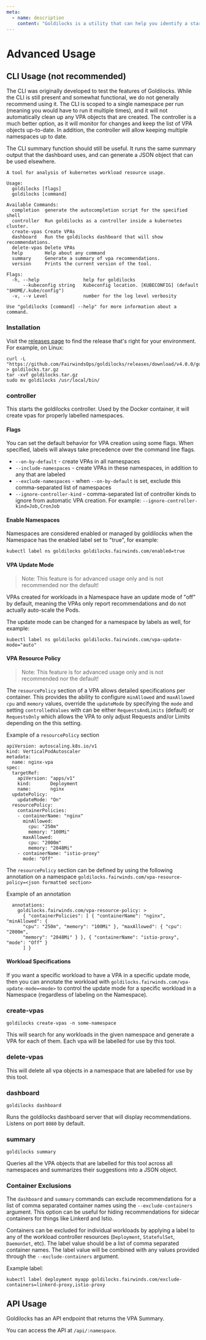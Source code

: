 ```yaml
---
meta:
  - name: description
    content: "Goldilocks is a utility that can help you identify a starting point for resource requests and limits. Here are some advanced usages."
---
```

# Advanced Usage

## CLI Usage (not recommended)

The CLI was originally developed to test the features of Goldilocks. While the CLI is still present and somewhat functional, we do not generally recommend using it. The CLI is scoped to a single namespace per run (meaning you would have to run it multiple times), and it will not automatically clean up any VPA objects that are created. The controller is a much better option, as it will monitor for changes and keep the list of VPA objects up-to-date. In addition, the controller will allow keeping multiple namespaces up to date.

The CLI summary function should still be useful. It runs the same summary output that the dashboard uses, and can generate a JSON object that can be used elsewhere.

```
A tool for analysis of kubernetes workload resource usage.

Usage:
  goldilocks [flags]
  goldilocks [command]

Available Commands:
  completion  generate the autocompletion script for the specified shell
  controller  Run goldilocks as a controller inside a kubernetes cluster.
  create-vpas Create VPAs
  dashboard   Run the goldilocks dashboard that will show recommendations.
  delete-vpas Delete VPAs
  help        Help about any command
  summary     Generate a summary of vpa recommendations.
  version     Prints the current version of the tool.

Flags:
  -h, --help                help for goldilocks
      --kubeconfig string   Kubeconfig location. [KUBECONFIG] (default "$HOME/.kube/config")
  -v, --v Level             number for the log level verbosity

Use "goldilocks [command] --help" for more information about a command.
```

### Installation

Visit the [releases page](https://github.com/FairwindsOps/goldilocks/releases) to find the release
that's right for your environment. For example, on Linux:
```
curl -L "https://github.com/FairwindsOps/goldilocks/releases/download/v4.0.0/goldilocks_4.0.0_linux_amd64.tar.gz" > goldilocks.tar.gz
tar -xvf goldilocks.tar.gz
sudo mv goldilocks /usr/local/bin/
```

### controller

This starts the goldilocks controller. Used by the Docker container, it will create vpas for properly labelled namespaces.

#### Flags
You can set the default behavior for VPA creation using some flags. When specified, labels will always take precedence over the command line flags.

* `--on-by-default` - create VPAs in all namespaces
* `--include-namespaces` - create VPAs in these namespaces, in addition to any that are labeled
* `--exclude-namespaces` - when `--on-by-default` is set, exclude this comma-separated list of namespaces
* `--ignore-controller-kind` - comma-separated list of controller kinds to ignore from automatic VPA creation. For example: `--ignore-controller-kind=Job,CronJob`

#### Enable Namespaces

Namespaces are considered enabled or managed by goldilocks when the Namespace
has the enabled label set to "true", for example:

```
kubectl label ns goldilocks goldilocks.fairwinds.com/enabled=true
```

#### VPA Update Mode

> Note: This feature is for advanced usage only and is not recommended nor the default!

VPAs created for workloads in a Namespace have an update mode of "off" by
default, meaning the VPAs only report recommendations and do not actually
auto-scale the Pods.

The update mode can be changed for a namespace by labels as well, for example:

```
kubectl label ns goldilocks goldilocks.fairwinds.com/vpa-update-mode="auto"
```

#### VPA Resource Policy

> Note: This feature is for advanced usage only and is not recommended nor the default!

The `resourcePolicy` section of a VPA allows detailed specifications per container.  This provides the ability to configure `minAllowed` and `maxAllowed` `cpu` and `memory` values, override the `updateMode` by specifying the `mode` and setting `controlledValues` with can be either `RequestsAndLimits` (default) or `RequestsOnly` which allows the VPA to only adjust Requests and/or Limits depending on the this setting.

Example of a `resourcePolicy` section

```
apiVersion: autoscaling.k8s.io/v1
kind: VerticalPodAutoscaler
metadata:
  name: nginx-vpa
spec:
  targetRef:
    apiVersion: "apps/v1"
    kind:       Deployment
    name:       nginx
  updatePolicy:
    updateMode: "On"
  resourcePolicy:
    containerPolicies:
    - containerName: "nginx"
      minAllowed:
        cpu: "250m"
        memory: "100Mi"
      maxAllowed:
        cpu: "2000m"
        memory: "2048Mi"
    - containerName: "istio-proxy"
      mode: "Off"
```

The `resourcePolicy` section can be defined by using the following annotation on a namespace `goldilocks.fairwinds.com/vpa-resource-policy=<json formatted section>`

Example of an annotation

```
  annotations:
    goldilocks.fairwinds.com/vpa-resource-policy: >
      { "containerPolicies": [ { "containerName": "nginx", "minAllowed": {
      "cpu": "250m", "memory": "100Mi" }, "maxAllowed": { "cpu": "2000m",
      "memory": "2048Mi" } }, { "containerName": "istio-proxy", "mode": "Off" }
      ] }
```

#### Workload Specifications

If you want a specific workload to have a VPA in a specific update mode,
then you can annotate the workload with `goldilocks.fairwinds.com/vpa-update-mode=<mode>`
to control the update mode for a specific workload in a Namespace (regardless of labeling on the Namespace).

### create-vpas

`goldilocks create-vpas -n some-namespace`

This will search for any workloads in the given namespace and generate a VPA for each of them.  Each vpa will be labelled for use by this tool.

### delete-vpas

This will delete all vpa objects in a namespace that are labelled for use by this tool.

### dashboard

`goldilocks dashboard`

Runs the goldilocks dashboard server that will display recommendations. Listens on port `8080` by default.

### summary

`goldilocks summary`

Queries all the VPA objects that are labelled for this tool across all namespaces and summarizes their suggestions into a JSON object.

### Container Exclusions

The `dashboard` and `summary` commands can exclude recommendations for a list of comma separated container names using the `--exclude-containers` argument. This option can be useful for hiding recommendations for sidecar containers for things like Linkerd and Istio.

Containers can be excluded for individual workloads by applying a label to any of the workload controller resources (`Deployment`, `StatefulSet`, `DaemonSet`, etc). The label value should be a list of comma separated container names. The label value will be combined with any values provided through the `--exclude-containers` argument.

Example label:

`kubectl label deployment myapp goldilocks.fairwinds.com/exclude-containers=linkerd-proxy,istio-proxy`


## API Usage

Goldilocks has an API endpoint that returns the VPA Summary.

You can access the API at `/api/:namespace`.
